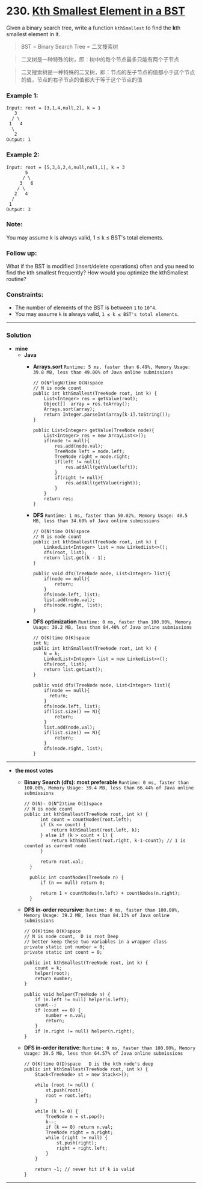# 230. [Kth Smallest Element in a BST](https://leetcode.com/problems/kth-smallest-element-in-a-bst/description/)

Given a binary search tree, write a function `kthSmallest` to find the **k**th smallest element in it.

> BST = Binary Search Tree =  二叉搜索树

>二叉树是一种特殊的树，即：树中的每个节点最多只能有两个子节点

>二叉搜索树是一种特殊的二叉树，即：节点的左子节点的值都小于这个节点的值，节点的右子节点的值都大于等于这个节点的值


### Example 1:
```
Input: root = [3,1,4,null,2], k = 1
   3
  / \
 1   4
  \
   2
Output: 1
```

### Example 2:
```
Input: root = [5,3,6,2,4,null,null,1], k = 3
       5
      / \
     3   6
    / \
   2   4
  /
 1
Output: 3
```

### Note: 
You may assume k is always valid, 1 ≤ k ≤ BST's total elements.

### Follow up:
What if the BST is modified (insert/delete operations) often and you need to find the kth smallest frequently? How would you optimize the kthSmallest routine?

### Constraints:
* The number of elements of the BST is between `1` to `10^4`.
* You may assume `k` is always valid, `1 ≤ k ≤ BST's total elements`.

---

### Solution
* **mine**
  * **Java**
    * **Arrays.sort** `Runtime: 5 ms, faster than 6.49%, Memory Usage: 39.8 MB, less than 49.00% of Java online submissions`
      ```
      // O(N*logN)time O(N)space
      // N is node count
      public int kthSmallest(TreeNode root, int k) {
          List<Integer> res = getValue(root);
          Object[]  array = res.toArray();
          Arrays.sort(array);
          return Integer.parseInt(array[k-1].toString());
      }

      public List<Integer> getValue(TreeNode node){
          List<Integer> res = new ArrayList<>();
          if(node != null){
              res.add(node.val);
              TreeNode left = node.left;
              TreeNode right = node.right;
              if(left != null){
                  res.addAll(getValue(left));
              }
              if(right != null){
                  res.addAll(getValue(right));
              } 
          }
          return res;
      }
      ```
      
    * **DFS** `Runtime: 1 ms, faster than 50.02%, Memory Usage: 40.5 MB, less than 34.60% of Java online submissions`
      ```
      // O(N)time O(N)space
      // N is node count
      public int kthSmallest(TreeNode root, int k) {
          LinkedList<Integer> list = new LinkedList<>();
          dfs(root, list);
          return list.get(k - 1);
      }

      public void dfs(TreeNode node, List<Integer> list){
          if(node == null){
              return;
          }
          dfs(node.left, list);
          list.add(node.val);
          dfs(node.right, list);
      }
      ```
      
    * **DFS optimization** `Runtime: 0 ms, faster than 100.00%, Memory Usage: 39.2 MB, less than 84.40% of Java online submissions`
      ```
      // O(K)time O(K)space
      int N;
      public int kthSmallest(TreeNode root, int k) {
          N = k;
          LinkedList<Integer> list = new LinkedList<>();
          dfs(root, list);
          return list.getLast();
      }

      public void dfs(TreeNode node, List<Integer> list){
          if(node == null){
            return;
          }
          dfs(node.left, list);
          if(list.size() == N){
              return;
          }
          list.add(node.val);
          if(list.size() == N){
              return;
          }
          dfs(node.right, list);
      }
      ```

---

* **the most votes** 

  * **Binary Search (dfs): most preferable** `Runtime: 0 ms, faster than 100.00%, Memory Usage: 39.4 MB, less than 66.44% of Java online submissions`
    ```
    // O(N)- O(N^2)time O(1)space
    // N is node count
    public int kthSmallest(TreeNode root, int k) {
          int count = countNodes(root.left);
          if (k <= count) {
              return kthSmallest(root.left, k);
          } else if (k > count + 1) {
              return kthSmallest(root.right, k-1-count); // 1 is counted as current node
          }

          return root.val;
      }

      public int countNodes(TreeNode n) {
          if (n == null) return 0;

          return 1 + countNodes(n.left) + countNodes(n.right);
      }
      ```

  * **DFS in-order recursive:** `Runtime: 0 ms, faster than 100.00%, Memory Usage: 39.2 MB, less than 84.13% of Java online submissions`
    ```
    // O(K)time O(K)space
    // N is node count,  D is root Deep
    // better keep these two variables in a wrapper class
    private static int number = 0;
    private static int count = 0;

    public int kthSmallest(TreeNode root, int k) {
        count = k;
        helper(root);
        return number;
    }
    
    public void helper(TreeNode n) {
        if (n.left != null) helper(n.left);
        count--;
        if (count == 0) {
            number = n.val;
            return;
        }
        if (n.right != null) helper(n.right);
    }
    ```
    
  * **DFS in-order iterative:** `Runtime: 0 ms, faster than 100.00%, Memory Usage: 39.5 MB, less than 64.57% of Java online submissions`
    ```
    // O(K)time O(D)space   D is the kth node's deep
    public int kthSmallest(TreeNode root, int k) {
        Stack<TreeNode> st = new Stack<>();

        while (root != null) {
            st.push(root);
            root = root.left;
        }

        while (k != 0) {
            TreeNode n = st.pop();
            k--;
            if (k == 0) return n.val;
            TreeNode right = n.right;
            while (right != null) {
                st.push(right);
                right = right.left;
            }
        }

        return -1; // never hit if k is valid
    }
    ```
    
---
